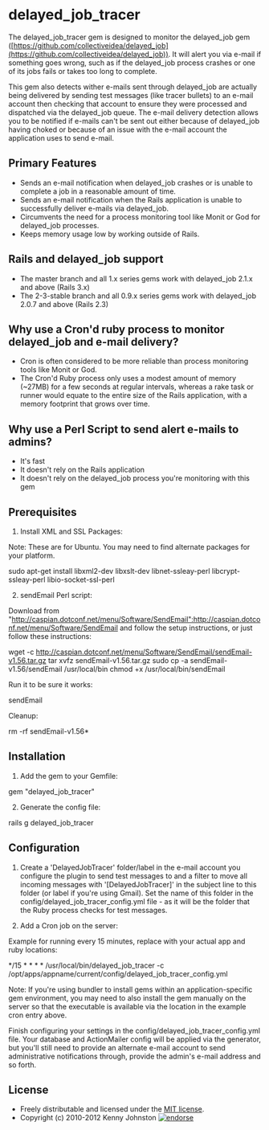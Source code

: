 # delayed_job_tracer

The delayed_job_tracer gem is designed to monitor the delayed_job gem ([https://github.com/collectiveidea/delayed_job](https://github.com/collectiveidea/delayed_job)).  It will alert you via e-mail if something goes wrong, such as if the delayed_job process crashes or one of its jobs fails or takes too long to complete.

This gem also detects wither e-mails sent through delayed_job are actually being delivered by sending test messages (like tracer bullets) to an e-mail account then checking that account to ensure they were processed and dispatched via the delayed_job queue.  The e-mail delivery detection allows you to be notified if e-mails can't be sent out either because of delayed_job having choked or because of an issue with the e-mail account the application uses to send e-mail.


## Primary Features

* Sends an e-mail notification when delayed_job crashes or is unable to complete a job in a reasonable amount of time.
* Sends an e-mail notification when the Rails application is unable to successfully deliver e-mails via delayed_job.
* Circumvents the need for a process monitoring tool like Monit or God for delayed_job processes.
* Keeps memory usage low by working outside of Rails.


## Rails and delayed_job support

* The master branch and all 1.x series gems work with delayed_job 2.1.x and above (Rails 3.x)
* The 2-3-stable branch and all 0.9.x series gems work with delayed_job 2.0.7 and above (Rails 2.3)


## Why use a Cron'd ruby process to monitor delayed_job and e-mail delivery?

* Cron is often considered to be more reliable than process monitoring tools like Monit or God.
* The Cron'd Ruby process only uses a modest amount of memory (~27MB) for a few seconds at regular intervals, whereas a rake task or runner would equate to the entire size of the Rails application, with a memory footprint that grows over time.


## Why use a Perl Script to send alert e-mails to admins?

* It's fast
* It doesn't rely on the Rails application
* It doesn't rely on the delayed_job process you're monitoring with this gem


## Prerequisites

1) Install XML and SSL Packages:

Note: These are for Ubuntu.  You may need to find alternate packages for your platform.

  sudo apt-get install libxml2-dev libxslt-dev libnet-ssleay-perl libcrypt-ssleay-perl libio-socket-ssl-perl

2) sendEmail Perl script:

Download from "http://caspian.dotconf.net/menu/Software/SendEmail":http://caspian.dotconf.net/menu/Software/SendEmail and follow the setup instructions, or just follow these instructions:

  wget -c http://caspian.dotconf.net/menu/Software/SendEmail/sendEmail-v1.56.tar.gz
  tar xvfz sendEmail-v1.56.tar.gz
  sudo cp -a sendEmail-v1.56/sendEmail /usr/local/bin
  chmod +x /usr/local/bin/sendEmail

Run it to be sure it works:

  sendEmail

Cleanup:

  rm -rf sendEmail-v1.56*


## Installation

1) Add the gem to your Gemfile:

  gem "delayed_job_tracer"

2) Generate the config file:

  rails g delayed_job_tracer

## Configuration

1) Create a 'DelayedJobTracer' folder/label in the e-mail account you configure the plugin to send test messages to and a filter to move all incoming messages with '[DelayedJobTracer]' in the subject line to this folder (or label if you're using Gmail).  Set the name of this folder in the config/delayed_job_tracer_config.yml file - as it will be the folder that the Ruby process checks for test messages.

2) Add a Cron job on the server:

Example for running every 15 minutes, replace with your actual app and ruby locations:

  */15 * * * * /usr/local/bin/delayed_job_tracer -c /opt/apps/appname/current/config/delayed_job_tracer_config.yml

Note: If you're using bundler to install gems within an application-specific gem environment, you may need to also install the gem manually on the server so that the executable is available via the location in the example cron entry above.

Finish configuring your settings in the config/delayed_job_tracer_config.yml file.  Your database and ActionMailer config will be applied via the generator, but you'll still need to provide an alternate e-mail account to send administrative notifications through, provide the admin's e-mail address and so forth.

## License

* Freely distributable and licensed under the [MIT license](http://kjohnston.mit-license.org/license.html).
* Copyright (c) 2010-2012 Kenny Johnston [![endorse](http://api.coderwall.com/kjohnston/endorsecount.png)](http://coderwall.com/kjohnston)

